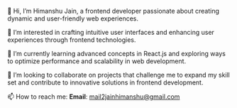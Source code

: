 
👋 Hi, I’m Himanshu Jain, a frontend developer passionate about creating dynamic and user-friendly web experiences.

👀 I’m interested in crafting intuitive user interfaces and enhancing user experiences through frontend technologies.

🌱 I’m currently learning advanced concepts in React.js and exploring ways to optimize performance and scalability in web development.

💞️ I’m looking to collaborate on projects that challenge me to expand my skill set and contribute to innovative solutions in frontend development.

📫 How to reach me: **Email**: mail2jainhimanshu@gmail.com


<!---
HimanshuJain2/HimanshuJain2 is a ✨ special ✨ repository because its `README.md` (this file) appears on your GitHub profile.
You can click the Preview link to take a look at your changes.
--->
